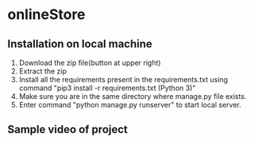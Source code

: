 # onlineStore
## Installation on local machine
1. Download the zip file(button at upper right)
2. Extract the zip
3. Install all the requirements present in the requirements.txt using command "pip3 install -r requirements.txt (Python 3)"
4. Make sure you are in the same directory where manage.py file exists.
5. Enter command "python manage.py runserver" to start local server.

## Sample video of project
